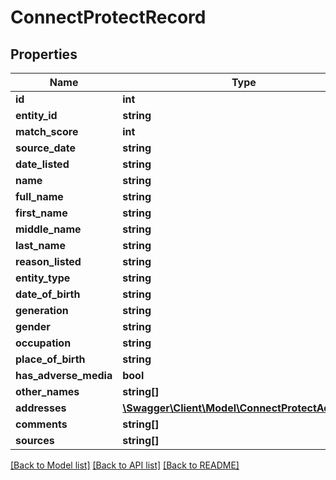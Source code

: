 # ConnectProtectRecord

## Properties
Name | Type | Description | Notes
------------ | ------------- | ------------- | -------------
**id** | **int** |  | [optional] 
**entity_id** | **string** |  | [optional] 
**match_score** | **int** |  | [optional] 
**source_date** | **string** |  | [optional] 
**date_listed** | **string** |  | [optional] 
**name** | **string** |  | [optional] 
**full_name** | **string** |  | [optional] 
**first_name** | **string** |  | [optional] 
**middle_name** | **string** |  | [optional] 
**last_name** | **string** |  | [optional] 
**reason_listed** | **string** |  | [optional] 
**entity_type** | **string** |  | [optional] 
**date_of_birth** | **string** |  | [optional] 
**generation** | **string** |  | [optional] 
**gender** | **string** |  | [optional] 
**occupation** | **string** |  | [optional] 
**place_of_birth** | **string** |  | [optional] 
**has_adverse_media** | **bool** |  | [optional] 
**other_names** | **string[]** |  | [optional] 
**addresses** | [**\Swagger\Client\Model\ConnectProtectAddress[]**](ConnectProtectAddress.md) |  | [optional] 
**comments** | **string[]** |  | [optional] 
**sources** | **string[]** |  | [optional] 

[[Back to Model list]](../../README.md#documentation-for-models) [[Back to API list]](../../README.md#documentation-for-api-endpoints) [[Back to README]](../../README.md)


